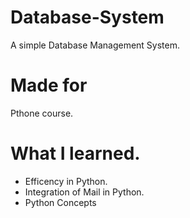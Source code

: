 # Database-System
A simple Database Management System.

# Made for
Pthone course.

# What I learned.
  * Efficency in Python.
  * Integration of Mail in Python.
  * Python Concepts
